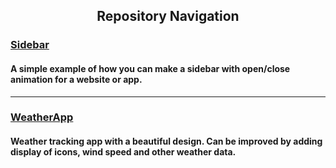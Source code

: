<h2 align="center">Repository Navigation</h2>

<h3><a href="https://github.com/Sadlineee/main-repo/tree/Sidebar/src">Sidebar</a></h3> <h4>A simple example of how you can make a sidebar with open/close animation for a website or app.</h4>
<hr>
<h3><a href="https://github.com/Sadlineee/main-repo/tree/Sidebar/src">WeatherApp</a></h3> <h4>Weather tracking app with a beautiful design. Can be improved by adding display of icons, wind speed and other weather data.</h4>
